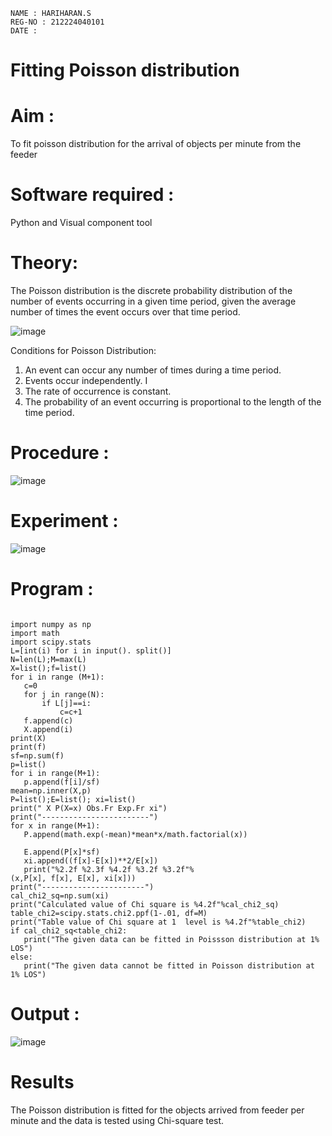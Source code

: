 ```
NAME : HARIHARAN.S
REG-NO : 212224040101
DATE : 
```


# Fitting Poisson  distribution
# Aim : 

To fit poisson distribution for the arrival of objects per minute from the feeder

# Software required :  

Python and Visual component tool

# Theory:

The Poisson distribution is the discrete probability distribution of the number of events occurring in a given time period, given the average number of times the event occurs over that time period.

![image](https://user-images.githubusercontent.com/104613195/166248326-fd042076-8b0b-40c4-8b11-1d8e8fcb74db.png)

 Conditions for Poisson Distribution:

1. An event can occur any number of times during a time period.
2. Events occur independently. I
3. The rate of occurrence is constant.
4. The probability of an event occurring is proportional to the length of the time period. 
 
# Procedure :

![image](https://user-images.githubusercontent.com/104613195/166251988-d0c53205-6080-4f7b-ae4c-398178586637.png)

# Experiment :

![image](https://user-images.githubusercontent.com/103921593/230282876-f4a5afbf-cac1-4648-a1b0-c78840638a8e.png)

# Program :
```

import numpy as np
import math
import scipy.stats
L=[int(i) for i in input(). split()]
N=len(L);M=max(L)
X=list();f=list()
for i in range (M+1):
   c=0
   for j in range(N):
       if L[j]==i:
           c=c+1
   f.append(c)
   X.append(i)
print(X)
print(f)
sf=np.sum(f)
p=list()
for i in range(M+1):
   p.append(f[i]/sf)
mean=np.inner(X,p)
P=list();E=list(); xi=list()
print(" X P(X=x) Obs.Fr Exp.Fr xi")
print("------------------------")
for x in range(M+1):
   P.append(math.exp(-mean)*mean*x/math.factorial(x))

   E.append(P[x]*sf)
   xi.append((f[x]-E[x])**2/E[x])
   print("%2.2f %2.3f %4.2f %3.2f %3.2f"%
(x,P[x], f[x], E[x], xi[x]))
print("-----------------------")
cal_chi2_sq=np.sum(xi)
print("Calculated value of Chi square is %4.2f"%cal_chi2_sq)
table_chi2=scipy.stats.chi2.ppf(1-.01, df=M)
print("Table value of Chi square at 1  level is %4.2f"%table_chi2)
if cal_chi2_sq<table_chi2:
   print("The given data can be fitted in Poissson distribution at 1% LOS")
else:
   print("The given data cannot be fitted in Poisson distribution at 1% LOS")

```
 

# Output : 

![image](https://github.com/user-attachments/assets/d5e386a9-7dbc-479c-a2f4-50f422259d9d)


# Results

The Poisson distribution is fitted for the objects arrived from feeder per minute and the data is tested using Chi-square test. 
 
